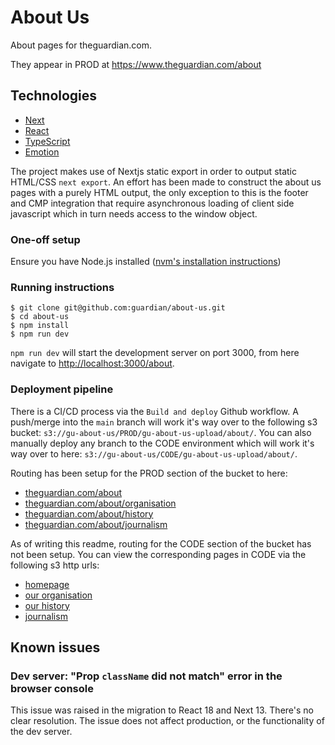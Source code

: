 # About Us

About pages for theguardian.com.

They appear in PROD at https://www.theguardian.com/about

## Technologies

- [Next](https://nextjs.org/)
- [React](https://react.dev/)
- [TypeScript](https://www.typescriptlang.org/)
- [Emotion](https://emotion.sh/)

The project makes use of Nextjs static export in order to output static HTML/CSS `next export`. An effort has been made to construct the about us pages with a purely HTML output, the only exception to this is the footer and CMP integration that require asynchronous loading of client side javascript which in turn needs access to the window object.

### One-off setup

Ensure you have Node.js installed ([nvm's installation instructions](https://github.com/nvm-sh/nvm#installing-and-updating))

### Running instructions

```
$ git clone git@github.com:guardian/about-us.git
$ cd about-us
$ npm install
$ npm run dev
```

`npm run dev` will start the development server on port 3000, from here navigate to [http://localhost:3000/about](http://localhost:3000/about).


### Deployment pipeline

There is a CI/CD process via the `Build and deploy` Github workflow. A push/merge into the `main` branch will work it's way over to the following s3 bucket:
`s3://gu-about-us/PROD/gu-about-us-upload/about/`. You can also manually deploy any branch to the CODE environment which will work it's way over to here:
`s3://gu-about-us/CODE/gu-about-us-upload/about/`.

Routing has been setup for the PROD section of the bucket to here: 
- [theguardian.com/about](https://www.theguardian.com/about)
- [theguardian.com/about/organisation](https://www.theguardian.com/about/organisation)
- [theguardian.com/about/history](https://www.theguardian.com/about/history)
- [theguardian.com/about/journalism](https://www.theguardian.com/about/journalism)

As of writing this readme, routing for the CODE section of the bucket has not been setup. You can view the corresponding pages in CODE via the following s3 http urls:
- [homepage](https://gu-about-us.s3-eu-west-1.amazonaws.com/CODE/gu-about-us-upload/about/index.html)
- [our organisation](https://gu-about-us.s3-eu-west-1.amazonaws.com/CODE/gu-about-us-upload/about/organisation.html)
- [our history](https://gu-about-us.s3-eu-west-1.amazonaws.com/CODE/gu-about-us-upload/about/history.html)
- [journalism](https://gu-about-us.s3-eu-west-1.amazonaws.com/CODE/gu-about-us-upload/about/journalism.html)

## Known issues

### Dev server: "Prop `className` did not match" error in the browser console

This issue was raised in the migration to React 18 and Next 13. There's no clear
resolution. The issue does not affect production, or the functionality of the
dev server.
